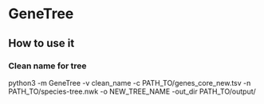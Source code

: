 # GeneTree

## How to use it

### Clean name for tree

  python3 -m GeneTree -v clean_name -c PATH_TO/genes_core_new.tsv -n PATH_TO/species-tree.nwk -o NEW_TREE_NAME -out_dir PATH_TO/output/ 

###

